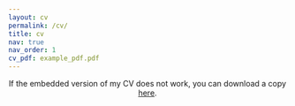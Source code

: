 ```yaml
---
layout: cv
permalink: /cv/
title: cv
nav: true
nav_order: 1
cv_pdf: example_pdf.pdf
---
```




<center>
If the embedded version of my CV does not work, you can download a copy <a href="/assets/pdf/Schaposnik_CV_2022_July.pdf" target="_blank">here</a>.
</center>

<br>

<center>
<object data="/assets/pdf/example_pdf.pdf#view=FitH&pagemode=none" width="100%" height="800px" type="application/pdf">
    <embed src="/assets/pdf/example_pdf.pdf#view=FitH&pagemode=none" width="100%" height="800px" type="application/pdf" />
</object>
</center>

